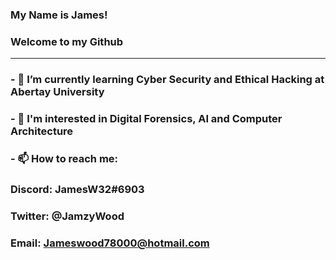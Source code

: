 ### My Name is James! 
### Welcome to my Github
 -----------------------------------------------------------
### - 🌱 I’m currently learning Cyber Security and Ethical Hacking at Abertay University
### - 🤔 I'm interested in Digital Forensics, AI and Computer Architecture  
### - 📫 How to reach me: 
### Discord: JamesW32#6903
### Twitter: @JamzyWood
### Email: Jameswood78000@hotmail.com

